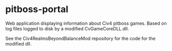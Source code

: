 pitboss-portal
==============

Web application displaying information about Civ4 pitboss games. Based on log files logged to disk by a modified CvGameCoreDLL.dll.

See the Civ4RealmsBeyondBalanceMod repository for the code for the modified dll.

